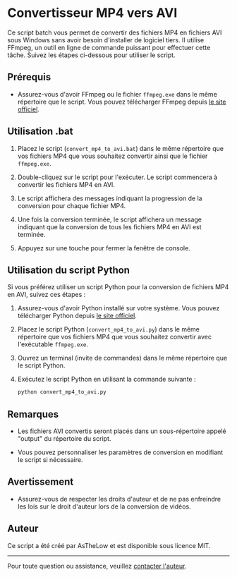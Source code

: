 # Convertisseur MP4 vers AVI

Ce script batch vous permet de convertir des fichiers MP4 en fichiers AVI sous Windows sans avoir besoin d'installer de logiciel tiers. Il utilise FFmpeg, un outil en ligne de commande puissant pour effectuer cette tâche. Suivez les étapes ci-dessous pour utiliser le script.

## Prérequis

- Assurez-vous d'avoir FFmpeg ou le fichier `ffmpeg.exe` dans le même répertoire que le script. Vous pouvez télécharger FFmpeg depuis [le site officiel](https://ffmpeg.org/download.html).

## Utilisation .bat

1. Placez le script (`convert_mp4_to_avi.bat`) dans le même répertoire que vos fichiers MP4 que vous souhaitez convertir ainsi que le fichier `ffmpeg.exe`.

2. Double-cliquez sur le script pour l'exécuter. Le script commencera à convertir les fichiers MP4 en AVI.

3. Le script affichera des messages indiquant la progression de la conversion pour chaque fichier MP4.

4. Une fois la conversion terminée, le script affichera un message indiquant que la conversion de tous les fichiers MP4 en AVI est terminée.

5. Appuyez sur une touche pour fermer la fenêtre de console.

## Utilisation du script Python

Si vous préférez utiliser un script Python pour la conversion de fichiers MP4 en AVI, suivez ces étapes :

1. Assurez-vous d'avoir Python installé sur votre système. Vous pouvez télécharger Python depuis [le site officiel](https://www.python.org/downloads/).

2. Placez le script Python (`convert_mp4_to_avi.py`) dans le même répertoire que vos fichiers MP4 que vous souhaitez convertir avec l'exécutable `ffmpeg.exe`.

3. Ouvrez un terminal (invite de commandes) dans le même répertoire que le script Python.

4. Exécutez le script Python en utilisant la commande suivante :

   ```bash
   python convert_mp4_to_avi.py


## Remarques

- Les fichiers AVI convertis seront placés dans un sous-répertoire appelé "output" du répertoire du script.

- Vous pouvez personnaliser les paramètres de conversion en modifiant le script si nécessaire.

## Avertissement

- Assurez-vous de respecter les droits d'auteur et de ne pas enfreindre les lois sur le droit d'auteur lors de la conversion de vidéos.

## Auteur

Ce script a été créé par AsTheLow et est disponible sous licence MIT.

---
Pour toute question ou assistance, veuillez [contacter l'auteur](mailto:theogauthr@gmail.com).
